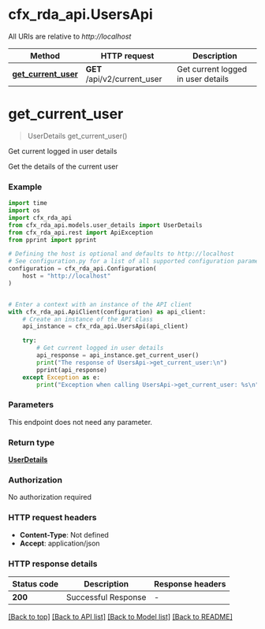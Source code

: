 # cfx_rda_api.UsersApi

All URIs are relative to *http://localhost*

Method | HTTP request | Description
------------- | ------------- | -------------
[**get_current_user**](UsersApi.md#get_current_user) | **GET** /api/v2/current_user | Get current logged in user details


# **get_current_user**
> UserDetails get_current_user()

Get current logged in user details

Get the details of the current user

### Example

```python
import time
import os
import cfx_rda_api
from cfx_rda_api.models.user_details import UserDetails
from cfx_rda_api.rest import ApiException
from pprint import pprint

# Defining the host is optional and defaults to http://localhost
# See configuration.py for a list of all supported configuration parameters.
configuration = cfx_rda_api.Configuration(
    host = "http://localhost"
)


# Enter a context with an instance of the API client
with cfx_rda_api.ApiClient(configuration) as api_client:
    # Create an instance of the API class
    api_instance = cfx_rda_api.UsersApi(api_client)

    try:
        # Get current logged in user details
        api_response = api_instance.get_current_user()
        print("The response of UsersApi->get_current_user:\n")
        pprint(api_response)
    except Exception as e:
        print("Exception when calling UsersApi->get_current_user: %s\n" % e)
```


### Parameters
This endpoint does not need any parameter.

### Return type

[**UserDetails**](UserDetails.md)

### Authorization

No authorization required

### HTTP request headers

 - **Content-Type**: Not defined
 - **Accept**: application/json

### HTTP response details
| Status code | Description | Response headers |
|-------------|-------------|------------------|
**200** | Successful Response |  -  |

[[Back to top]](#) [[Back to API list]](../README.md#documentation-for-api-endpoints) [[Back to Model list]](../README.md#documentation-for-models) [[Back to README]](../README.md)


